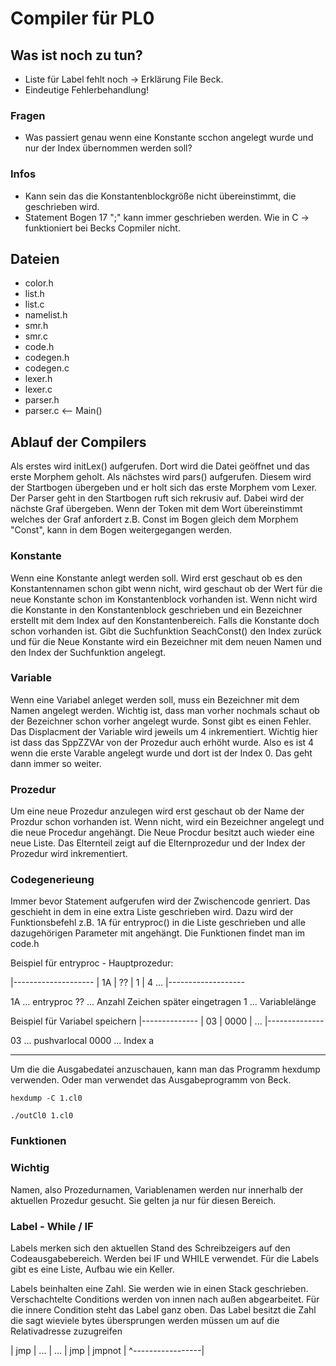 # Compiler für PL0

## Was ist noch zu tun?

* Liste für Label fehlt noch -> Erklärung File Beck.
* Eindeutige Fehlerbehandlung!

### Fragen

* Was passiert genau wenn eine Konstante scchon angelegt wurde und nur der Index übernommen werden soll?

### Infos

* Kann sein das die Konstantenblockgröße nicht übereinstimmt, die geschrieben wird.
* Statement Bogen 17 ";" kann immer geschrieben werden. Wie in C -> funktioniert bei Becks Copmiler nicht.

## Dateien

* color.h
* list.h
* list.c
* namelist.h
* smr.h
* smr.c
* code.h
* codegen.h
* codegen.c
* lexer.h
* lexer.c
* parser.h
* parser.c <-- Main()


## Ablauf der Compilers

Als erstes wird initLex() aufgerufen. Dort wird die Datei geöffnet und das
erste Morphem geholt. Als nächstes wird pars() aufgerufen. Diesem wird
der Startbogen übergeben und er holt sich das erste Morphem vom Lexer.
Der Parser geht in den Startbogen ruft sich rekrusiv auf. Dabei wird der
nächste Graf übergeben. Wenn der Token mit dem Wort übereinstimmt 
welches der Graf anfordert z.B. Const im Bogen gleich dem Morphem 
"Const", kann in dem Bogen weitergegangen werden.

### Konstante

Wenn eine Konstante anlegt werden soll. Wird erst geschaut ob es den
Konstantennamen schon gibt wenn nicht, wird geschaut ob der Wert für die 
neue Konstante schon im Konstantenblock vorhanden ist. Wenn nicht wird 
die Konstante in den Konstantenblock geschrieben und ein Bezeichner 
erstellt mit dem Index auf den Konstantenbereich. Falls die Konstante 
doch schon vorhanden ist. Gibt die Suchfunktion SeachConst() den Index
zurück und für die Neue Konstante wird ein Bezeichner mit dem neuen 
Namen und den Index der Suchfunktion angelegt. 

### Variable

Wenn eine Variabel anleget werden soll, muss ein Bezeichner mit dem 
Namen angelegt werden. Wichtig ist, dass man vorher nochmals schaut ob 
der Bezeichner schon vorher angelegt wurde. Sonst gibt es einen Fehler.
Das Displacment der Variable wird jeweils um 4 inkrementiert. Wichtig 
hier ist dass das SppZZVAr von der Prozedur auch erhöht wurde. Also es
ist 4 wenn die erste Varable angelegt wurde und dort ist der Index 0. 
Das geht dann immer so weiter.

### Prozedur

Um eine neue Prozedur anzulegen wird erst geschaut ob der Name der 
Prozdur schon vorhanden ist. Wenn nicht, wird ein Bezeichner angelegt
und die neue Procedur angehängt. Die Neue Procdur besitzt auch wieder 
eine neue Liste. Das Elternteil zeigt auf die Elternprozedur und der 
Index der Prozedur wird inkrementiert. 

### Codegenerieung

Immer bevor Statement aufgerufen wird der Zwischencode genriert. Das 
geschieht in dem in eine extra Liste geschrieben wird. Dazu wird der 
Funktionsbefehl z.B. 1A für entryproc() in die Liste geschrieben und 
alle dazugehörigen Parameter mit angehängt. Die Funktionen findet man 
im code.h

Beispiel für entryproc - Hauptprozedur:

|--------------------
| 1A | ?? | 1 | 4 ... 
|-------------------

1A ... entryproc
?? ... Anzahl Zeichen später eingetragen
 1 ... Variablelänge

Beispiel für Variabel speichern
|--------------
| 03 | 0000 | ...
|--------------

03 ... pushvarlocal
0000 ... Index a

------

Um die die Ausgabedatei anzuschauen, kann man das Programm hexdump verwenden.
Oder man verwendet das Ausgabeprogramm von Beck. 

``` hexdump -C 1.cl0  ```

``` ./outCl0 1.cl0  ```


### Funktionen


### Wichtig

Namen, also Prozedurnamen, Variablenamen werden nur innerhalb der 
aktuellen Prozedur gesucht. Sie gelten ja nur für diesen Bereich.  

### Label - While / IF

Labels merken sich den aktuellen Stand des Schreibzeigers auf den 
Codeausgabebereich. Werden bei IF und WHILE verwendet. Für die Labels 
gibt es eine Liste, Aufbau wie ein Keller. 


Labels beinhalten eine Zahl. Sie werden wie in einen Stack geschrieben.
Verschachtelte Conditions werden von innen nach außen abgearbeitet. Für die 
innere Condition steht das Label ganz oben. Das Label besitzt die Zahl 
die sagt wieviele bytes übersprungen werden müssen um auf die Relativadresse
zuzugreifen 

| jmp | ...  | ... | jmp | jmpnot |
    ^-----------------|
























